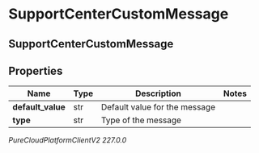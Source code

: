 # SupportCenterCustomMessage

## SupportCenterCustomMessage

## Properties

|Name | Type | Description | Notes|
|------------ | ------------- | ------------- | -------------|
| **default_value** | str | Default value for the message | |
| **type** | str | Type of the message | |



_PureCloudPlatformClientV2 227.0.0_
